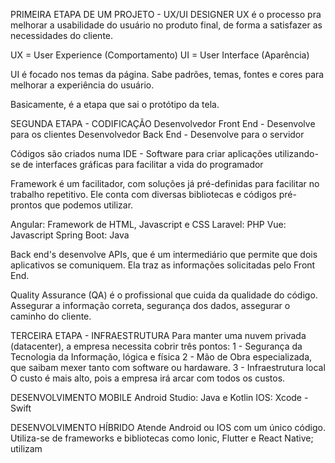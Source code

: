 PRIMEIRA ETAPA DE UM PROJETO - UX/UI DESIGNER
UX é o processo pra melhorar a usabilidade do usuário no produto final, de forma a satisfazer as necessidades do cliente.

UX = User Experience (Comportamento)
UI = User Interface (Aparência)

UI é focado nos temas da página. Sabe padrões, temas, fontes e cores para melhorar a experiência do usuário.

Basicamente, é a etapa que sai o protótipo da tela.


SEGUNDA ETAPA - CODIFICAÇÃO
Desenvolvedor Front End - Desenvolve para os clientes
Desenvolvedor Back End - Desenvolve para o servidor

Códigos são criados numa IDE - Software para criar aplicações utilizando-se de interfaces gráficas para facilitar a vida do programador

Framework é um facilitador, com soluções já pré-definidas para facilitar no trabalho repetitivo. Ele conta com diversas bibliotecas e códigos pré-prontos que podemos utilizar.

Angular: Framework de HTML, Javascript e CSS
Laravel: PHP
Vue: Javascript
Spring Boot: Java

Back end's desenvolve APIs, que é um intermediário que permite que dois aplicativos se comuniquem. Ela traz as informações solicitadas pelo Front End.

Quality Assurance (QA) é o profissional que cuida da qualidade do código. Assegurar a informação correta, segurança dos dados, assegurar o caminho do cliente.


TERCEIRA ETAPA - INFRAESTRUTURA
Para manter uma nuvem privada (datacenter), a empresa necessita cobrir três pontos:
1 - Segurança da Tecnologia da Informação, lógica e física
2 - Mão de Obra especializada, que saibam mexer tanto com software ou hardaware.
3 - Infraestrutura local
O custo é mais alto, pois a empresa irá arcar com todos os custos.

DESENVOLVIMENTO MOBILE
Android Studio: Java e Kotlin
IOS: Xcode - Swift

DESENVOLVIMENTO HÍBRIDO
Atende Android ou IOS com um único código.
Utiliza-se de frameworks e bibliotecas como Ionic, Flutter e React Native; utilizam